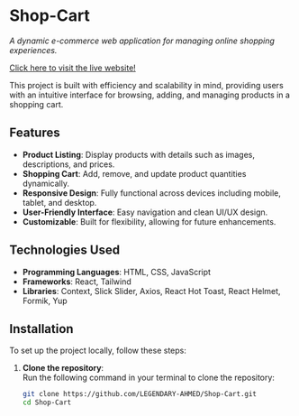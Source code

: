 # Shop-Cart

*A dynamic e-commerce web application for managing online shopping experiences.*

[Click here to visit the live website!](https://legendary-ahmed.github.io/Shop-Cart/)

This project is built with efficiency and scalability in mind, providing users with an intuitive interface for browsing, adding, and managing products in a shopping cart.

## Features

- **Product Listing**: Display products with details such as images, descriptions, and prices.  
- **Shopping Cart**: Add, remove, and update product quantities dynamically.  
- **Responsive Design**: Fully functional across devices including mobile, tablet, and desktop.  
- **User-Friendly Interface**: Easy navigation and clean UI/UX design.  
- **Customizable**: Built for flexibility, allowing for future enhancements.

## Technologies Used

- **Programming Languages**: HTML, CSS, JavaScript  
- **Frameworks**: React, Tailwind    
- **Libraries**: Context, Slick Slider, Axios, React Hot Toast, React Helmet, Formik, Yup

## Installation

To set up the project locally, follow these steps:

1. **Clone the repository**:  
   Run the following command in your terminal to clone the repository:
   ```bash
   git clone https://github.com/LEGENDARY-AHMED/Shop-Cart.git
   cd Shop-Cart
